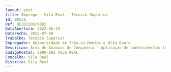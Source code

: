 ```yaml
--- 
layout: post
title: Emprego - Vila Real - Técnico Superior
Id: 98531
Ref: OE202206/0882
DataAbertura: 2022-06-24
DataFecho: 2022-07-08
Trabalho: Técnico Superior
Empregador: Universidade de Trás-os-Montes e Alto Douro
Descricao: Área de Animais de Companhia – Aplicação de conhecimentos teóricos e práticos no domínio da clínica de animais de companhia na vertente medicina interna e urgência, incluindo ainda anestesia e cirurgia geral. Formação de estudantes, em contexto de trabalho. Atendimento ao público e utilização de programas de gestão hospitalar.
CodigoPostal: 5000-801 VILA REAL
Concelho: Vila Real
Distrito: Vila Real
--- 
```

